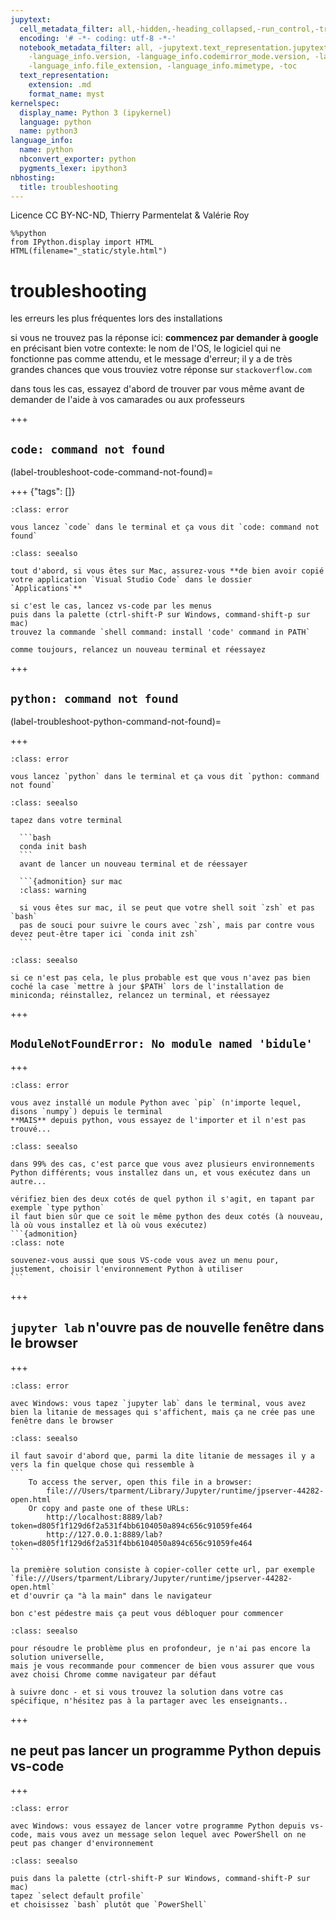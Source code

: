 ```yaml
---
jupytext:
  cell_metadata_filter: all,-hidden,-heading_collapsed,-run_control,-trusted
  encoding: '# -*- coding: utf-8 -*-'
  notebook_metadata_filter: all, -jupytext.text_representation.jupytext_version, -jupytext.text_representation.format_version,
    -language_info.version, -language_info.codemirror_mode.version, -language_info.codemirror_mode,
    -language_info.file_extension, -language_info.mimetype, -toc
  text_representation:
    extension: .md
    format_name: myst
kernelspec:
  display_name: Python 3 (ipykernel)
  language: python
  name: python3
language_info:
  name: python
  nbconvert_exporter: python
  pygments_lexer: ipython3
nbhosting:
  title: troubleshooting
---
```


Licence CC BY-NC-ND, Thierry Parmentelat & Valérie Roy

```{code-cell} ipython3
%%python
from IPython.display import HTML
HTML(filename="_static/style.html")
```

# troubleshooting

les erreurs les plus fréquentes lors des installations

si vous ne trouvez pas la réponse ici: **commencez par demander à google** en précisant bien votre contexte: le nom de l'OS, le logiciel qui ne fonctionne pas comme attendu, et le message d'erreur; il y a de très grandes chances que vous trouviez votre réponse sur `stackoverflow.com`

dans tous les cas, essayez d'abord de trouver par vous même avant de demander de l'aide à vos camarades ou aux professeurs

+++

## `code: command not found`

(label-troubleshoot-code-command-not-found)=

+++ {"tags": []}

````{admonition} symptôme
:class: error

vous lancez `code` dans le terminal et ça vous dit `code: command not found`
````

````{admonition} solution
:class: seealso

tout d'abord, si vous êtes sur Mac, assurez-vous **de bien avoir copié votre application `Visual Studio Code` dans le dossier `Applications`**

si c'est le cas, lancez vs-code par les menus   
puis dans la palette (ctrl-shift-P sur Windows, command-shift-p sur mac)  
trouvez la commande `shell command: install 'code' command in PATH`

comme toujours, relancez un nouveau terminal et réessayez
````

+++

## `python: command not found`

(label-troubleshoot-python-command-not-found)=

+++

````{admonition} symptôme
:class: error

vous lancez `python` dans le terminal et ça vous dit `python: command not found`
````

````{admonition} solution 1
:class: seealso

tapez dans votre terminal
 
  ```bash
  conda init bash
  ```
  avant de lancer un nouveau terminal et de réessayer

  ```{admonition} sur mac
  :class: warning
  
  si vous êtes sur mac, il se peut que votre shell soit `zsh` et pas `bash`  
  pas de souci pour suivre le cours avec `zsh`, mais par contre vous devez peut-être taper ici `conda init zsh`
  ```
````

````{admonition} solution 2
:class: seealso

si ce n'est pas cela, le plus probable est que vous n'avez pas bien coché la case `mettre à jour $PATH` lors de l'installation de miniconda; réinstallez, relancez un terminal, et réessayez
````

+++

## `ModuleNotFoundError: No module named 'bidule'`

+++

````{admonition} symptôme
:class: error

vous avez installé un module Python avec `pip` (n'importe lequel, disons `numpy`) depuis le terminal  
**MAIS** depuis python, vous essayez de l'importer et il n'est pas trouvé...
````

````{admonition} solution
:class: seealso

dans 99% des cas, c'est parce que vous avez plusieurs environnements Python différents; vous installez dans un, et vous exécutez dans un autre...

vérifiez bien des deux cotés de quel python il s'agit, en tapant par exemple `type python`  
il faut bien sûr que ce soit le même python des deux cotés (à nouveau, là où vous installez et là où vous exécutez)
```{admonition}
:class: note

souvenez-vous aussi que sous VS-code vous avez un menu pour, justement, choisir l'environnement Python à utiliser
```
````

+++

## `jupyter lab` n'ouvre pas de nouvelle fenêtre dans le browser

+++

````{admonition} symptôme
:class: error

avec Windows: vous tapez `jupyter lab` dans le terminal, vous avez bien la litanie de messages qui s'affichent, mais ça ne crée pas une fenêtre dans le browser
````

````{admonition} solution 1
:class: seealso

il faut savoir d'abord que, parmi la dite litanie de messages il y a vers la fin quelque chose qui ressemble à
```
    To access the server, open this file in a browser:
        file:///Users/tparment/Library/Jupyter/runtime/jpserver-44282-open.html
    Or copy and paste one of these URLs:
        http://localhost:8889/lab?token=d805f1f129d6f2a531f4bb6104050a894c656c91059fe464
        http://127.0.0.1:8889/lab?token=d805f1f129d6f2a531f4bb6104050a894c656c91059fe464
```

la première solution consiste à copier-coller cette url, par exemple  
`file:///Users/tparment/Library/Jupyter/runtime/jpserver-44282-open.html`  
et d'ouvrir ça "à la main" dans le navigateur

bon c'est pédestre mais ça peut vous débloquer pour commencer
````

````{admonition} solution 2
:class: seealso

pour résoudre le problème plus en profondeur, je n'ai pas encore la solution universelle,  
mais je vous recommande pour commencer de bien vous assurer que vous avez choisi Chrome comme navigateur par défaut

à suivre donc - et si vous trouvez la solution dans votre cas spécifique, n'hésitez pas à la partager avec les enseignants..
````

+++

## ne peut pas lancer un programme Python depuis vs-code

+++

````{admonition} symptôme
:class: error

avec Windows: vous essayez de lancer votre programme Python depuis vs-code, mais vous avez un message selon lequel avec PowerShell on ne peut pas changer d'environnement
````

````{admonition} solution
:class: seealso

puis dans la palette (ctrl-shift-P sur Windows, command-shift-P sur mac)  
tapez `select default profile`  
et choisissez `bash` plutôt que `PowerShell`
````
